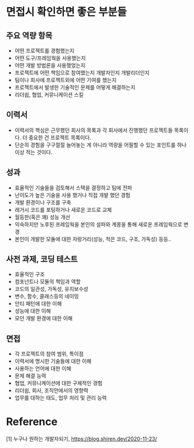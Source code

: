 # 면접시 확인하면 좋은 부분들 

## 주요 역량 항목
- 어떤 프로젝트를 경험했는지
- 어떤 도구/프레임웍을 사용했는지
- 어떤 개발 방법론을 사용했었는지
- 프로젝트에 어떤 책임으로 참여했는지 개발자인지 개발리더인지
- 팀이나 회사에 프로젝트외에 어떤 기여를 했는지
- 프로젝트에서 발생한 기술적인 문제를 어떻게 해결하는지
- 리더쉽, 협업, 커뮤니케이션 스킬

## 이력서
- 이력서의 핵심은 근무했던 회사의 목록과 각 회사에서 진행했던 프로젝트들 목록이다. 더 중요한 건 프로젝트 목록이다. 
- 단순히 경험을 구구절절 늘어놓는 게 아니라 역량을 어필할 수 있는 포인트를 하나 이상 적는 것이다.

## 성과
- 효율적인 기술들을 검토해서 스택을 결정하고 팀에 전파
- 난이도가 높은 기술을 사용 했거나 직접 개발 했던 경험
- 개발 환경이나 구조를 구축
- 레거시 코드를 포팅하거나 새로운 코드로 교체
- 월등한(혹은 꽤) 성능 개선
- 익숙하지만 노후된 프레임웍을 본인의 설파와 계몽을 통해 새로운 프레임웍으로 변경
- 본인이 개발한 모듈에 대한 자랑거리(성능, 적은 코드, 구조, 가독성) 등등..

## 사전 과제, 코딩 테스트
- 효율적인 구조
- 컴포넌트나 모듈의 책임과 역할
- 코드의 일관성, 가독성, 유지보수성
- 변수, 함수, 클래스등의 네이밍
- 안티 패턴에 대한 이해
- 성능에 대한 이해
- 모던 개발 환경에 대한 이해

## 면접
- 각 프로젝트의 참여 범위, 특이점
- 이력서에 명시한 기술들에 대한 이해
- 사용하는 언어에 대한 이해
- 문제 해결 능력
- 협업, 커뮤니케이션에 대한 구체적인 경험
- 리더쉽, 회사, 조직안에서의 영향력
- 업무를 대하는 태도, 업무 처리 및 관리 능력

# Reference
[1] 누구나 원하는 개발자되기, https://blog.shiren.dev/2020-11-23/
